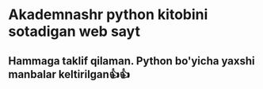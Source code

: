 # Akademnashr python kitobini sotadigan web sayt

## Hammaga taklif qilaman. Python bo'yicha yaxshi manbalar keltirilgan👍👍